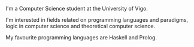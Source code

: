 I'm a Computer Science student at the University of Vigo.

I'm interested in fields related on programming languages and paradigms, logic in computer science and theoretical computer science.

My favourite programming languages are Haskell and Prolog.

<!--
**Suguivy/Suguivy** is a ✨ _special_ ✨ repository because its `README.md` (this file) appears on your GitHub profile.

Here are some ideas to get you started:

- 🔭 I’m currently working on ...
- 🌱 I’m currently learning ...
- 👯 I’m looking to collaborate on ...
- 🤔 I’m looking for help with ...
- 💬 Ask me about ...
- 📫 How to reach me: ...
- 😄 Pronouns: ...
- ⚡ Fun fact: ...
-->
